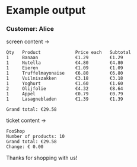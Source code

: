 # Example output

### Customer: Alice

screen content ->

```
Qty   Product             Price each   Subtotal
1     Banaan              €1.29        €1.29
1     Nutella             €4.80        €4.80
1     Eieren              €1.09        €1.09
1     Truffelmayonaise    €6.80        €6.80
1     Vuilniszakken       €3.18        €3.18
1     Yoghurt             €1.60        €1.60
2     Olijfolie           €4.32        €8.64
1     Appel               €0.79        €0.79
1     Lasagnebladen       €1.39        €1.39

Grand total: €29.58
```

ticket content ->

```
FooShop
Number of products: 10
Grand total: €29.58
Change: € 0.00
```

Thanks for shopping with us!
